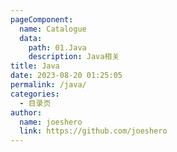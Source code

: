 ```yaml
---
pageComponent:
  name: Catalogue
  data:
    path: 01.Java
    description: Java相关
title: Java
date: 2023-08-20 01:25:05
permalink: /java/
categories:
  - 目录页
author: 
  name: joeshero
  link: https://github.com/joeshero
---
```

